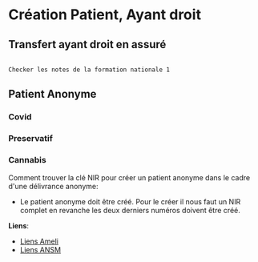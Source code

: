 # Création Patient, Ayant droit

## Transfert ayant droit en assuré

```{note}

Checker les notes de la formation nationale 1

```

## Patient Anonyme

### Covid

### Preservatif

### Cannabis

Comment trouver la clé NIR pour créer un patient anonyme dans le cadre d'une délivrance anonyme:

- Le patient anonyme doit être créé. Pour le créer il nous faut un NIR complet en revanche les deux derniers numéros doivent être créé. 

**Liens**:

- [Liens Ameli](https://www.ameli.fr/pharmacien/exercice-professionnel/delivrance-produits-sante/regles-delivrance-prise-charge/experimentation-sur-la-delivrance-de-cannabis-medical)
- [Liens ANSM](https://ansm.sante.fr/dossiers-thematiques/cannabis-a-usage-medical/professionnels-de-sante-formation-prescription-dispensation)

<br>
<br>


<div id="267" class="cc-calculator" data-id="267" data-calculator="/calcul/cle-nir/" data-name="Calcul Clé NIR" data-link-text="commentcalculer.fr/calcul/cle-nir/" data-title="Calcul Clé NIR" data-description="" data-version="1.0.0">
</div>
<script type="text/javascript" src="https://cdn.commentcalculer.fr/wp-content/themes/commentcalculer-child/assets/js/embed.js"></script> 
<script type='text/javascript'> 
  document.addEventListener('DOMContentLoaded', function(event) { 
  jsEmbed.start(267);
 var eventMethod = window.addEventListener ? 'addEventListener' : 'attachEvent'; 
 var eventer = window[eventMethod]; 
 var messageEvent = eventMethod == 'attachEvent' ? 'onmessage' : 'message'; 
 eventer(messageEvent,function(e) { 
    if(e.data.toString().startsWith('cc-tool')) { 
     var res = e.data.split('|'); 
     document.getElementsByClassName('cc-calculator-iframe-' + res[2])[0].height = res[1] + 'px'; 
    } 
 },false); 
  }); 
</script>

<br>
<br>


